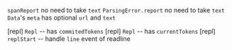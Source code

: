 `spanReport` no need to take `text`
`ParsingError.report` no need to take `text`
`Data`'s `meta` has optional `url` and `text`

[repl] `Repl` -- has `commitedTokens`
[repl] `Repl` -- has `currentTokens`
[repl] `replStart` -- handle `line` event of readline
